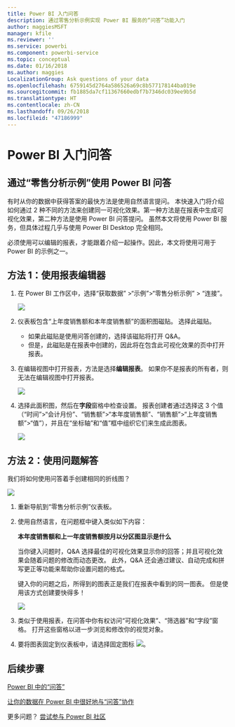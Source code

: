 ```yaml
---
title: Power BI 入门问答
description: 通过零售分析示例实现 Power BI 服务的“问答”功能入门
author: maggiesMSFT
manager: kfile
ms.reviewer: ''
ms.service: powerbi
ms.component: powerbi-service
ms.topic: conceptual
ms.date: 01/16/2018
ms.author: maggies
LocalizationGroup: Ask questions of your data
ms.openlocfilehash: 6759145d2764a586526a69c8b577178144ba019e
ms.sourcegitcommit: fb1885da7cf11367660edbf7b7346dc039ee9b5d
ms.translationtype: HT
ms.contentlocale: zh-CN
ms.lasthandoff: 09/26/2018
ms.locfileid: "47186999"
---
```

# <a name="get-started-with-power-bi-qa"></a>Power BI 入门问答
## <a name="use-power-bi-qa-with-the-retail-analysis-sample"></a>通过“零售分析示例”使用 Power BI 问答
有时从你的数据中获得答案的最快方法是使用自然语言提问。  本快速入门将介绍如何通过 2 种不同的方法来创建同一可视化效果。第一种方法是在报表中生成可视化效果，第二种方法是使用 Power BI 问答提问。 虽然本文将使用 Power BI 服务，但具体过程几乎与使用 Power BI Desktop 完全相同。

必须使用可以编辑的报表，才能跟着介绍一起操作。因此，本文将使用可用于 Power BI 的示例之一。

## <a name="method-1-using-the-report-editor"></a>方法 1：使用报表编辑器
1. 在 Power BI 工作区中，选择“获取数据” \>“示例”\>“零售分析示例” > “连接”。
   
    ![](media/power-bi-visualization-introduction-to-q-and-a/power-bi-dashboard.png)
2. 仪表板包含“上年度销售额和本年度销售额”的面积图磁贴。  选择此磁贴。 
   
   * 如果此磁贴是使用问答创建的，选择该磁贴将打开 Q&A。 
   * 但是，此磁贴是在报表中创建的，因此将在包含此可视化效果的页中打开报表。
3. 在编辑视图中打开报表，方法是选择**编辑报表**。  如果你不是报表的所有者，则无法在编辑视图中打开报表。
   
    ![](media/power-bi-visualization-introduction-to-q-and-a/power-bi-edit-report.png)
4. 选择此面积图，然后在**字段**窗格中检查设置。  报表创建者通过选择这 3 个值（“时间”>“会计月份”、“销售额”>“本年度销售额”、“销售额”>“上年度销售额”>“值”），并且在“坐标轴”和“值”框中组织它们来生成此图表。
   
    ![](media/power-bi-visualization-introduction-to-q-and-a/gnatutorial_3-new.png)

## <a name="method-2-using-qa"></a>方法 2：使用问题解答
我们将如何使用问答着手创建相同的折线图？

![](media/power-bi-visualization-introduction-to-q-and-a/power-bi-qna.png)

1. 重新导航到“零售分析示例”仪表板。
2. 使用自然语言，在问题框中键入类似如下内容：
   
   **本年度销售额和上一年度销售额按月以分区图显示是什么**
   
   当你键入问题时，Q&A 选择最佳的可视化效果显示你的回答；并且可视化效果会随着问题的修改而动态更改。 此外，Q&A 还会通过建议、自动完成和拼写更正等功能来帮助你设置问题的格式。
   
   键入你的问题之后，所得到的图表正是我们在报表中看到的同一图表。  但是使用该方式创建要快得多！
   
   ![](media/power-bi-visualization-introduction-to-q-and-a/powerbi-qna-areachart.png)
3. 类似于使用报表，在问答中你有权访问“可视化效果”、“筛选器”和“字段”窗格。  打开这些窗格以进一步浏览和修改你的视觉对象。
4. 要将图表固定到仪表板中，请选择固定图标 ![](media/power-bi-visualization-introduction-to-q-and-a/pinnooutline.png)。

## <a name="next-steps"></a>后续步骤
[Power BI 中的“问答”](consumer/end-user-q-and-a.md)

[让你的数据在 Power BI 中很好地与“问答”协作](service-prepare-data-for-q-and-a.md)

更多问题？ [尝试参与 Power BI 社区](http://community.powerbi.com/)

